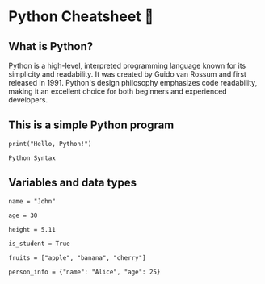 # Python Cheatsheet 🐍

## What is Python?

Python is a high-level, interpreted programming language known for its simplicity and readability. It was created by Guido van Rossum and first released in 1991. Python's design philosophy emphasizes code readability, making it an excellent choice for both beginners and experienced developers.

## This is a simple Python program

    print("Hello, Python!")
    
    Python Syntax

## Variables and data types

    name = "John"
    
    age = 30
    
    height = 5.11
    
    is_student = True
    
    fruits = ["apple", "banana", "cherry"]
    
    person_info = {"name": "Alice", "age": 25}